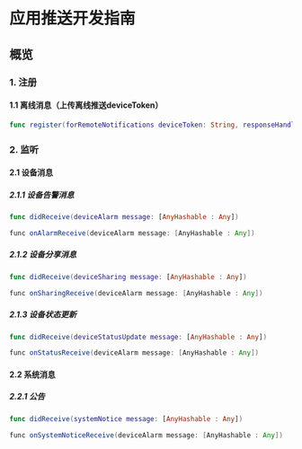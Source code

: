 # 应用推送开发指南

## 概览
### 1. 注册
#### 1.1 离线消息（上传离线推送deviceToken）
```swift
func register(forRemoteNotifications deviceToken: String, responseHandler:(([AnyHashable : Any]) -> Void)?)
```

### 2. 监听
#### 2.1 设备消息
##### 2.1.1 设备告警消息
```swift
func didReceive(deviceAlarm message: [AnyHashable : Any])
```
```java
func onAlarmReceive(deviceAlarm message: [AnyHashable : Any])
```
##### 2.1.2 设备分享消息
```swift
func didReceive(deviceSharing message: [AnyHashable : Any])
```
```java
func onSharingReceive(deviceAlarm message: [AnyHashable : Any])
```
##### 2.1.3 设备状态更新
```swift
func didReceive(deviceStatusUpdate message: [AnyHashable : Any])
```
```java
func onStatusReceive(deviceAlarm message: [AnyHashable : Any])
```

#### 2.2 系统消息
##### 2.2.1 公告
```swift
func didReceive(systemNotice message: [AnyHashable : Any])
```
```java
func onSystemNoticeReceive(deviceAlarm message: [AnyHashable : Any])
```

